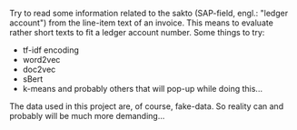 Try to read some information related to the sakto (SAP-field, engl.: "ledger account") from the line-item text of an invoice.
This means to evaluate rather short texts to fit a ledger account number.
Some things to try:
+ tf-idf encoding
+ word2vec
+ doc2vec
+ sBert
+ k-means
  and probably others that will pop-up while doing this...

The data used in this project are, of course, fake-data. So reality can and probably will be much more demanding...
